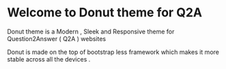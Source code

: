 # Welcome to Donut theme for Q2A

Donut theme is a Modern , Sleek and Responsive theme for Question2Answer ( Q2A ) websites 

Donut is made on the top of bootstrap less framework which makes it more stable across all the devices .
